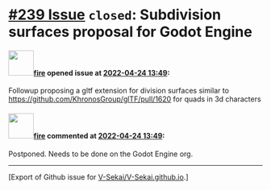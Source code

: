 # [\#239 Issue](https://github.com/V-Sekai/V-Sekai.github.io/issues/239) `closed`: Subdivision surfaces proposal for Godot Engine

#### <img src="https://avatars.githubusercontent.com/u/32321?u=c2e06a3d2b49a467aa907e54aa259516440267cc&v=4" width="50">[fire](https://github.com/fire) opened issue at [2022-04-24 13:49](https://github.com/V-Sekai/V-Sekai.github.io/issues/239):

Followup proposing a gltf extension for division surfaces similar to https://github.com/KhronosGroup/glTF/pull/1620 for quads in 3d characters

#### <img src="https://avatars.githubusercontent.com/u/32321?u=c2e06a3d2b49a467aa907e54aa259516440267cc&v=4" width="50">[fire](https://github.com/fire) commented at [2022-04-24 13:49](https://github.com/V-Sekai/V-Sekai.github.io/issues/239#issuecomment-1107857263):

Postponed. Needs to be done on the Godot Engine org.


-------------------------------------------------------------------------------



[Export of Github issue for [V-Sekai/V-Sekai.github.io](https://github.com/V-Sekai/V-Sekai.github.io).]
